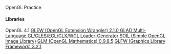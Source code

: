 OpenGL Practice

#### Libraries
OpenGL 4.1
[GLEW (OpenGL Extension Wrangler) 2.1.0 ](https://github.com/nigels-com/glew)
[GLAD Multi-Language GL/GLES/EGL/GLX/WGL Loader-Generator](http://glad.dav1d.de/)
[SOIL (Simple OpenGL Image Library)](http://www.lonesock.net/soil.html)
[GLM (OpenGL Mathematics) 0.9.8.5](https://github.com/g-truc/glm)
[GLFW (Graphics Library Framework) 3.2.1](https://github.com/glfw/glfw)